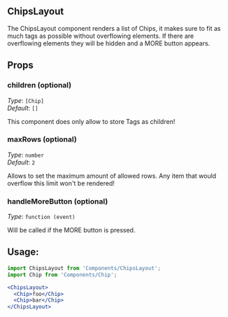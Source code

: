 ChipsLayout
-----------
The ChipsLayout component renders a list of Chips, it makes sure to fit as much tags as possible without overflowing elements. If there are overflowing elements they will be hidden and a MORE button appears.

## Props

### children (optional)

_Type_: `[Chip]`  
_Default_: `[]`   

This component does only allow to store Tags as children!

### maxRows (optional)

_Type_: `number`  
_Default_: `2`  

Allows to set the maximum amount of allowed rows. Any item that would overflow this limit won't be rendered!


### handleMoreButton (optional)

_Type_: `function (event)`  

Will be called if the MORE button is pressed.

## Usage:

```jsx
import ChipsLayout from 'Components/ChipsLayout';
import Chip from 'Components/Chip';

<ChipsLayout>
  <Chip>foo</Chip>
  <Chip>bar</Chip>
</ChipsLayout>
```
